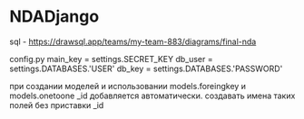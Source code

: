 # NDADjango


sql - https://drawsql.app/teams/my-team-883/diagrams/final-nda


config.py
main_key = settings.SECRET_KEY 
db_user = settings.DATABASES.'USER'
db_key = settings.DATABASES.'PASSWORD'

при создании моделей и использовании models.foreingkey и models.onetoone _id добавляется автоматически. создавать имена таких полей без приставки _id
